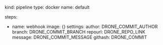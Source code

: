 kind: pipeline
type: docker
name: default

steps:
- name: webhook
  image: {}
  settings:
    author: DRONE_COMMIT_AUTHOR
    branch: DRONE_COMMIT_BRANCH
    repourl: DRONE_REPO_LINK
    message: DRONE_COMMIT_MESSAGE
    githash: DRONE_COMMIT